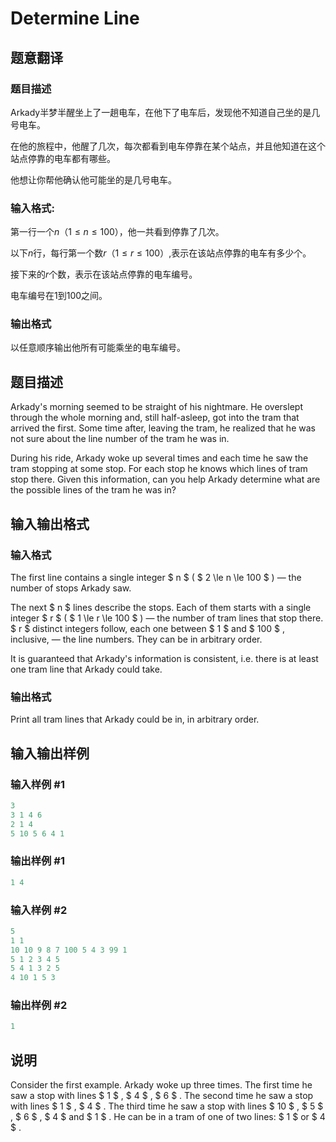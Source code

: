 # Determine Line

## 题意翻译

### 题目描述

Arkady半梦半醒坐上了一趟电车，在他下了电车后，发现他不知道自己坐的是几号电车。

在他的旅程中，他醒了几次，每次都看到电车停靠在某个站点，并且他知道在这个站点停靠的电车都有哪些。

他想让你帮他确认他可能坐的是几号电车。

### 输入格式:

第一行一个$n$（$1\le n\le 100$），他一共看到停靠了几次。

以下$n$行，每行第一个数$r$（$1\le r\le 100$）,表示在该站点停靠的电车有多少个。

接下来的$r$个数，表示在该站点停靠的电车编号。

电车编号在$1$到$100$之间。

### 输出格式

以任意顺序输出他所有可能乘坐的电车编号。

## 题目描述

Arkady's morning seemed to be straight of his nightmare. He overslept through the whole morning and, still half-asleep, got into the tram that arrived the first. Some time after, leaving the tram, he realized that he was not sure about the line number of the tram he was in.

During his ride, Arkady woke up several times and each time he saw the tram stopping at some stop. For each stop he knows which lines of tram stop there. Given this information, can you help Arkady determine what are the possible lines of the tram he was in?

## 输入输出格式

### 输入格式

The first line contains a single integer $ n $ ( $ 2 \le n \le 100 $ ) — the number of stops Arkady saw.

The next $ n $ lines describe the stops. Each of them starts with a single integer $ r $ ( $ 1 \le r \le 100 $ ) — the number of tram lines that stop there. $ r $ distinct integers follow, each one between $ 1 $ and $ 100 $ , inclusive, — the line numbers. They can be in arbitrary order.

It is guaranteed that Arkady's information is consistent, i.e. there is at least one tram line that Arkady could take.

### 输出格式

Print all tram lines that Arkady could be in, in arbitrary order.

## 输入输出样例

### 输入样例 #1

```cpp
3
3 1 4 6
2 1 4
5 10 5 6 4 1

```
### 输出样例 #1

```cpp
1 4 

```
### 输入样例 #2

```cpp
5
1 1
10 10 9 8 7 100 5 4 3 99 1
5 1 2 3 4 5
5 4 1 3 2 5
4 10 1 5 3

```
### 输出样例 #2

```cpp
1 

```
## 说明

Consider the first example. Arkady woke up three times. The first time he saw a stop with lines $ 1 $ , $ 4 $ , $ 6 $ . The second time he saw a stop with lines $ 1 $ , $ 4 $ . The third time he saw a stop with lines $ 10 $ , $ 5 $ , $ 6 $ , $ 4 $ and $ 1 $ . He can be in a tram of one of two lines: $ 1 $ or $ 4 $ .

